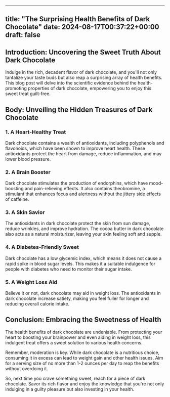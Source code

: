 
---
title: "The Surprising Health Benefits of Dark Chocolate"
date: 2024-08-17T00:37:22+00:00
draft: false
---

## Introduction: Uncovering the Sweet Truth About Dark Chocolate

Indulge in the rich, decadent flavor of dark chocolate, and you'll not only tantalize your taste buds but also reap a surprising array of health benefits. This blog post will delve into the scientific evidence behind the health-promoting properties of dark chocolate, empowering you to enjoy this sweet treat guilt-free.

## Body: Unveiling the Hidden Treasures of Dark Chocolate

### 1. A Heart-Healthy Treat

Dark chocolate contains a wealth of antioxidants, including polyphenols and flavonoids, which have been shown to improve heart health. These antioxidants protect the heart from damage, reduce inflammation, and may lower blood pressure.

### 2. A Brain Booster

Dark chocolate stimulates the production of endorphins, which have mood-boosting and pain-relieving effects. It also contains theobromine, a stimulant that enhances focus and alertness without the jittery side effects of caffeine.

### 3. A Skin Savior

The antioxidants in dark chocolate protect the skin from sun damage, reduce wrinkles, and improve hydration. The cocoa butter in dark chocolate also acts as a natural moisturizer, leaving your skin feeling soft and supple.

### 4. A Diabetes-Friendly Sweet

Dark chocolate has a low glycemic index, which means it does not cause a rapid spike in blood sugar levels. This makes it a suitable indulgence for people with diabetes who need to monitor their sugar intake.

### 5. A Weight Loss Aid

Believe it or not, dark chocolate may aid in weight loss. The antioxidants in dark chocolate increase satiety, making you feel fuller for longer and reducing overall calorie intake.

## Conclusion: Embracing the Sweetness of Health

The health benefits of dark chocolate are undeniable. From protecting your heart to boosting your brainpower and even aiding in weight loss, this indulgent treat offers a sweet solution to various health concerns.

Remember, moderation is key. While dark chocolate is a nutritious choice, consuming it in excess can lead to weight gain and other health issues. Aim for a serving size of no more than 1-2 ounces per day to reap the benefits without overdoing it.

So, next time you crave something sweet, reach for a piece of dark chocolate. Savor its rich flavor and enjoy the knowledge that you're not only indulging in a guilty pleasure but also investing in your health.